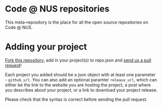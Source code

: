 # Code @ NUS repositories

This meta-repository is the place for all the open source repositories on Code @
NUS.

# Adding your project

[Fork this repository](https://guides.github.com/activities/forking/), add in
your project(s) to repo.json and [send us a pull
request](https://help.github.com/articles/creating-a-pull-request)!

Each project you added should be a json object with at least one parameter -
`github_url`. You can also add an optional paramter `release_url`, which can
either be the link to the website you are hosting the project, a post where you
describes about your project, or a link to download your project release. 

Please check that the syntax is correct before sending the pull request.
